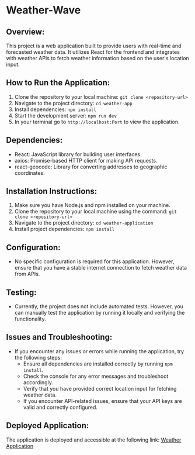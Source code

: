 # Weather-Wave

## Overview:
This project is a web application built to provide users with real-time and forecasted weather data. It utilizes React for the frontend and integrates with weather APIs to fetch weather information based on the user's location input.

## How to Run the Application:
1. Clone the repository to your local machine: `git clone <repository-url>`
2. Navigate to the project directory: `cd weather-app`
3. Install dependencies: `npm install`
4. Start the development server: `npm run dev`
5. In your terminal go to `http://localhost:Port` to view the application.

## Dependencies:
- React: JavaScript library for building user interfaces.
- axios: Promise-based HTTP client for making API requests.
- react-geocode: Library for converting addresses to geographic coordinates.

## Installation Instructions:
1. Make sure you have Node.js and npm installed on your machine.
2. Clone the repository to your local machine using the command: `git clone <repository-url>`
3. Navigate to the project directory: `cd weather-application`
4. Install project dependencies: `npm install`

## Configuration:
- No specific configuration is required for this application. However, ensure that you have a stable internet connection to fetch weather data from APIs.

## Testing:
- Currently, the project does not include automated tests. However, you can manually test the application by running it locally and verifying the functionality.

## Issues and Troubleshooting:
- If you encounter any issues or errors while running the application, try the following steps:
  - Ensure all dependencies are installed correctly by running `npm install`.
  - Check the console for any error messages and troubleshoot accordingly.
  - Verify that you have provided correct location input for fetching weather data.
  - If you encounter API-related issues, ensure that your API keys are valid and correctly configured.

## Deployed Application:
The application is deployed and accessible at the following link: [Weather Application](https://)


